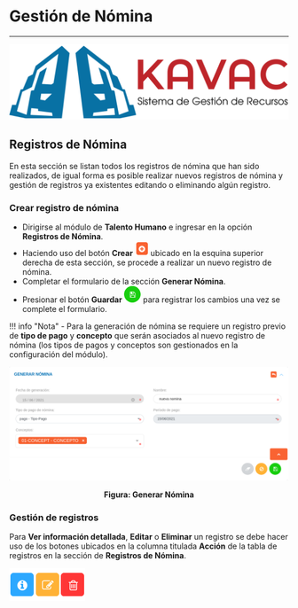 # Gestión de Nómina
*******************

![Screenshot](img/logokavac.png#imagen)

## Registros de Nómina

En esta sección se listan todos los registros de nómina que han sido realizados, de igual forma es posible realizar nuevos registros de nómina y gestión de registros ya existentes editando o eliminando algún registro. 

<!-- ![Screenshot](../img/image53.png)<div style="text-align: center;font-weight: bold">Figura: </div>  -->

### Crear registro de nómina 

-   Dirigirse al módulo de **Talento Humano** e ingresar en la opción **Registros de Nómina**.
-   Haciendo uso del botón **Crear** ![Screenshot](img/create.png#imagen) ubicado en la esquina superior derecha de esta sección, se procede a realizar un nuevo registro de nómina.
-   Completar el formulario de la sección **Generar Nómina**.
-   Presionar el botón **Guardar** ![Screenshot](img/save.png#imagen) para registrar los cambios una vez se complete el formulario.

!!! info "Nota"
    -   Para la generación de nómina se requiere un registro previo de **tipo de pago** y **concepto** que serán asociados al nuevo registro de nómina (los tipos de pagos y conceptos son gestionados en la configuración del módulo).  
         
![Screenshot](img/image53.png)<div style="text-align: center;font-weight: bold">Figura: Generar Nómina</div> 

### Gestión de registros

Para **Ver información detallada**, **Editar** o **Eliminar** un registro se debe hacer uso de los botones ubicados en la columna titulada **Acción** de la tabla de registros en la sección de **Registros de Nómina**.

![Screenshot](img/manage.png)